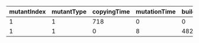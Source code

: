 mutantIndex | mutantType | copyingTime | mutationTime | buildingTime | isEqu | isDup | dupID | itCompiles
---|---|---|---|---|---|---|---|---
1 | 1 | 718 | 0 | 0 | 0 | 0 | -1 | 0
1 | 1 | 0 | 8 | 4829 | 0 | 0 | -1 | 1
